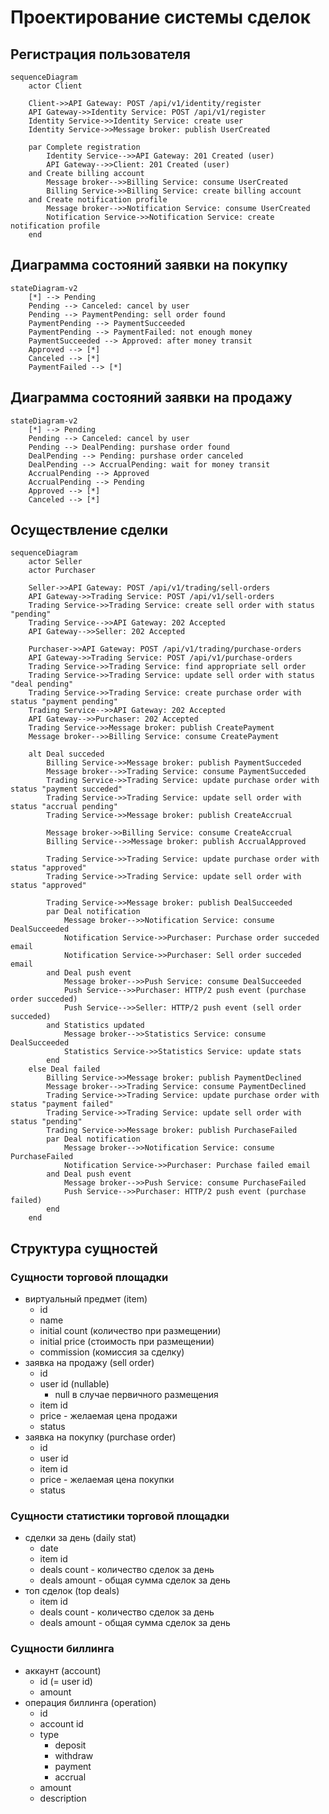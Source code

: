 # Проектирование системы сделок

## Регистрация пользователя

```mermaid
sequenceDiagram
    actor Client
    
    Client->>API Gateway: POST /api/v1/identity/register
    API Gateway->>Identity Service: POST /api/v1/register
    Identity Service->>Identity Service: create user
    Identity Service->>Message broker: publish UserCreated
    
    par Complete registration
        Identity Service-->>API Gateway: 201 Created (user)
        API Gateway-->>Client: 201 Created (user)
    and Create billing account
        Message broker-->>Billing Service: consume UserCreated
        Billing Service->>Billing Service: create billing account
    and Create notification profile
        Message broker-->>Notification Service: consume UserCreated
        Notification Service->>Notification Service: create notification profile
    end
```

## Диаграмма состояний заявки на покупку

```mermaid
stateDiagram-v2
    [*] --> Pending
    Pending --> Canceled: cancel by user
    Pending --> PaymentPending: sell order found
    PaymentPending --> PaymentSucceeded
    PaymentPending --> PaymentFailed: not enough money
    PaymentSucceeded --> Approved: after money transit
    Approved --> [*]
    Canceled --> [*]
    PaymentFailed --> [*]
```

## Диаграмма состояний заявки на продажу

```mermaid
stateDiagram-v2
    [*] --> Pending
    Pending --> Canceled: cancel by user
    Pending --> DealPending: purshase order found
    DealPending --> Pending: purshase order canceled
    DealPending --> AccrualPending: wait for money transit
    AccrualPending --> Approved
    AccrualPending --> Pending
    Approved --> [*]
    Canceled --> [*]
```

## Осуществление сделки

```mermaid
sequenceDiagram
    actor Seller
    actor Purchaser
    
    Seller->>API Gateway: POST /api/v1/trading/sell-orders
    API Gateway->>Trading Service: POST /api/v1/sell-orders
    Trading Service->>Trading Service: create sell order with status "pending"
    Trading Service-->>API Gateway: 202 Accepted
    API Gateway-->>Seller: 202 Accepted
    
    Purchaser->>API Gateway: POST /api/v1/trading/purchase-orders
    API Gateway->>Trading Service: POST /api/v1/purchase-orders
    Trading Service->>Trading Service: find appropriate sell order
    Trading Service->>Trading Service: update sell order with status "deal pending"
    Trading Service->>Trading Service: create purchase order with status "payment pending"
    Trading Service-->>API Gateway: 202 Accepted
    API Gateway-->>Purchaser: 202 Accepted
    Trading Service->>Message broker: publish CreatePayment
    Message broker-->>Billing Service: consume CreatePayment
    
    alt Deal succeded
        Billing Service->>Message broker: publish PaymentSucceded
        Message broker-->>Trading Service: consume PaymentSucceded
        Trading Service->>Trading Service: update purchase order with status "payment succeded"
        Trading Service->>Trading Service: update sell order with status "accrual pending"
        Trading Service->>Message broker: publish CreateAccrual
        
        Message broker->>Billing Service: consume CreateAccrual
        Billing Service-->>Message broker: publish AccrualApproved
        
        Trading Service->>Trading Service: update purchase order with status "approved"
        Trading Service->>Trading Service: update sell order with status "approved"
        
        Trading Service->>Message broker: publish DealSucceeded
        par Deal notification
            Message broker-->>Notification Service: consume DealSucceeded
            Notification Service->>Purchaser: Purchase order succeded email
            Notification Service->>Purchaser: Sell order succeded email
        and Deal push event
            Message broker-->>Push Service: consume DealSucceeded
            Push Service-->>Purchaser: HTTP/2 push event (purchase order succeded)
            Push Service-->>Seller: HTTP/2 push event (sell order succeded)
        and Statistics updated
            Message broker-->>Statistics Service: consume DealSucceeded
            Statistics Service->>Statistics Service: update stats
        end
    else Deal failed
        Billing Service->>Message broker: publish PaymentDeclined
        Message broker-->>Trading Service: consume PaymentDeclined
        Trading Service->>Trading Service: update purchase order with status "payment failed"
        Trading Service->>Trading Service: update sell order with status "pending"
        Trading Service->>Message broker: publish PurchaseFailed
        par Deal notification
            Message broker-->>Notification Service: consume PurchaseFailed
            Notification Service->>Purchaser: Purchase failed email
        and Deal push event
            Message broker-->>Push Service: consume PurchaseFailed
            Push Service-->>Purchaser: HTTP/2 push event (purchase failed)
        end
    end
```

## Структура сущностей

### Сущности торговой площадки

* виртуальный предмет (item)
  * id
  * name
  * initial count (количество при размещении)
  * initial price (стоимость при размещении)
  * commission (комиссия за сделку)
* заявка на продажу (sell order)
  * id
  * user id (nullable)
    * null в случае первичного размещения
  * item id
  * price - желаемая цена продажи
  * status
* заявка на покупку (purchase order)
  * id
  * user id
  * item id
  * price - желаемая цена покупки
  * status

### Сущности статистики торговой площадки

* сделки за день (daily stat)
  * date
  * item id
  * deals count - количество сделок за день
  * deals amount - общая сумма сделок за день
* топ сделок (top deals)
  * item id
  * deals count - количество сделок за день
  * deals amount - общая сумма сделок за день

### Сущности биллинга

* аккаунт (account)
  * id (= user id)
  * amount
* операция биллинга (operation)
  * id
  * account id
  * type
    * deposit
    * withdraw
    * payment
    * accrual
  * amount
  * description
